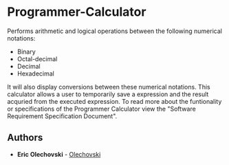 # Programmer-Calculator

Performs arithmetic and logical operations between the following numerical notations:

* Binary
* Octal-decimal
* Decimal
* Hexadecimal

It will also display conversions between these numerical notations. This calculator allows a user to temporarily save a expression and the result acquried from the executed expression. To read more about the funtionality or specifications of the Programmer Calculator view the "Software Requirement Specification Document".

## Authors

* **Eric Olechovski** - [Olechovski](https://github.com/Olechovski)
